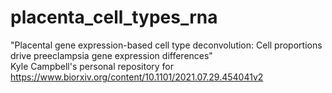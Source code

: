 # placenta_cell_types_rna
"Placental gene expression-based cell type deconvolution: Cell proportions drive preeclampsia gene expression differences"  
Kyle Campbell's personal repository for https://www.biorxiv.org/content/10.1101/2021.07.29.454041v2
